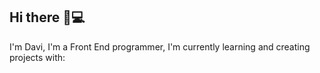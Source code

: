 ## Hi there 👋💻

 I'm Davi, I'm a Front End programmer, I'm currently learning and creating projects with: 
<br>


